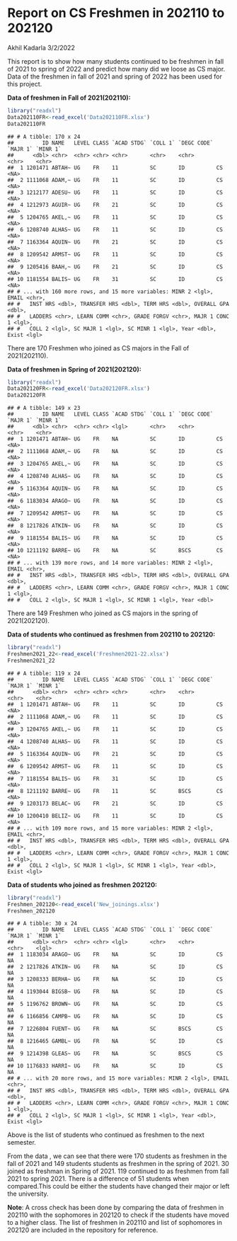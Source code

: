 Report on CS Freshmen in 202110 to 202120
================
Akhil Kadarla
3/2/2022

This report is to show how many students continued to be freshmen in
fall of 2021 to spring of 2022 and predict how many did we loose as CS
major. Data of the freshmen in fall of 2021 and spring of 2022 has been
used for this project.

**Data of freshmen in Fall of 2021(202110):**

``` r
library("readxl")
Data202110FR<-read_excel('Data202110FR.xlsx')
Data202110FR
```

    ## # A tibble: 170 x 24
    ##         ID NAME   LEVEL CLASS `ACAD STDG` `COLL 1` `DEGC CODE` `MAJR 1` `MINR 1`
    ##      <dbl> <chr>  <chr> <chr> <chr>       <chr>    <chr>       <chr>    <chr>   
    ##  1 1201471 ABTAH~ UG    FR    11          SC       ID          CS       <NA>    
    ##  2 1111068 ADAM,~ UG    FR    11          SC       ID          CS       <NA>    
    ##  3 1212177 ADESU~ UG    FR    11          SC       ID          CS       <NA>    
    ##  4 1212973 AGUIR~ UG    FR    21          SC       ID          CS       <NA>    
    ##  5 1204765 AKEL,~ UG    FR    11          SC       ID          CS       <NA>    
    ##  6 1208740 ALHAS~ UG    FR    11          SC       ID          CS       <NA>    
    ##  7 1163364 AQUIN~ UG    FR    21          SC       ID          CS       <NA>    
    ##  8 1209542 ARMST~ UG    FR    11          SC       ID          CS       <NA>    
    ##  9 1205416 BAAH,~ UG    FR    21          SC       ID          CS       <NA>    
    ## 10 1181554 BALIS~ UG    FR    31          SC       ID          CS       <NA>    
    ## # ... with 160 more rows, and 15 more variables: MINR 2 <lgl>, EMAIL <chr>,
    ## #   INST HRS <dbl>, TRANSFER HRS <dbl>, TERM HRS <dbl>, OVERALL GPA <dbl>,
    ## #   LADDERS <chr>, LEARN COMM <chr>, GRADE FORGV <chr>, MAJR 1 CONC 1 <lgl>,
    ## #   COLL 2 <lgl>, SC MAJR 1 <lgl>, SC MINR 1 <lgl>, Year <dbl>, Exist <lgl>

There are 170 Freshmen who joined as CS majors in the Fall of
2021(202110).

**Data of freshmen in Spring of 2021(202120):**

``` r
library("readxl")
Data202120FR<-read_excel('Data202120FR.xlsx')
Data202120FR
```

    ## # A tibble: 149 x 23
    ##         ID NAME   LEVEL CLASS `ACAD STDG` `COLL 1` `DEGC CODE` `MAJR 1` `MINR 1`
    ##      <dbl> <chr>  <chr> <chr> <lgl>       <chr>    <chr>       <chr>    <chr>   
    ##  1 1201471 ABTAH~ UG    FR    NA          SC       ID          CS       <NA>    
    ##  2 1111068 ADAM,~ UG    FR    NA          SC       ID          CS       <NA>    
    ##  3 1204765 AKEL,~ UG    FR    NA          SC       ID          CS       <NA>    
    ##  4 1208740 ALHAS~ UG    FR    NA          SC       ID          CS       <NA>    
    ##  5 1163364 AQUIN~ UG    FR    NA          SC       ID          CS       <NA>    
    ##  6 1183034 ARAGO~ UG    FR    NA          SC       ID          CS       <NA>    
    ##  7 1209542 ARMST~ UG    FR    NA          SC       ID          CS       <NA>    
    ##  8 1217826 ATKIN~ UG    FR    NA          SC       ID          CS       <NA>    
    ##  9 1181554 BALIS~ UG    FR    NA          SC       ID          CS       <NA>    
    ## 10 1211192 BARRE~ UG    FR    NA          SC       BSCS        CS       <NA>    
    ## # ... with 139 more rows, and 14 more variables: MINR 2 <lgl>, EMAIL <chr>,
    ## #   INST HRS <dbl>, TRANSFER HRS <dbl>, TERM HRS <dbl>, OVERALL GPA <dbl>,
    ## #   LADDERS <chr>, LEARN COMM <chr>, GRADE FORGV <chr>, MAJR 1 CONC 1 <lgl>,
    ## #   COLL 2 <lgl>, SC MAJR 1 <lgl>, SC MINR 1 <lgl>, Year <dbl>

There are 149 Freshmen who joined as CS majors in the spring of
2021(202120).

**Data of students who continued as freshmen from 202110 to 202120:**

``` r
library("readxl")
Freshmen2021_22<-read_excel('Freshmen2021-22.xlsx')
Freshmen2021_22
```

    ## # A tibble: 119 x 24
    ##         ID NAME   LEVEL CLASS `ACAD STDG` `COLL 1` `DEGC CODE` `MAJR 1` `MINR 1`
    ##      <dbl> <chr>  <chr> <chr> <chr>       <chr>    <chr>       <chr>    <chr>   
    ##  1 1201471 ABTAH~ UG    FR    11          SC       ID          CS       <NA>    
    ##  2 1111068 ADAM,~ UG    FR    11          SC       ID          CS       <NA>    
    ##  3 1204765 AKEL,~ UG    FR    11          SC       ID          CS       <NA>    
    ##  4 1208740 ALHAS~ UG    FR    11          SC       ID          CS       <NA>    
    ##  5 1163364 AQUIN~ UG    FR    21          SC       ID          CS       <NA>    
    ##  6 1209542 ARMST~ UG    FR    11          SC       ID          CS       <NA>    
    ##  7 1181554 BALIS~ UG    FR    31          SC       ID          CS       <NA>    
    ##  8 1211192 BARRE~ UG    FR    11          SC       BSCS        CS       <NA>    
    ##  9 1203173 BELAC~ UG    FR    21          SC       ID          CS       <NA>    
    ## 10 1200410 BELIZ~ UG    FR    11          SC       ID          CS       <NA>    
    ## # ... with 109 more rows, and 15 more variables: MINR 2 <lgl>, EMAIL <chr>,
    ## #   INST HRS <dbl>, TRANSFER HRS <dbl>, TERM HRS <dbl>, OVERALL GPA <dbl>,
    ## #   LADDERS <chr>, LEARN COMM <chr>, GRADE FORGV <chr>, MAJR 1 CONC 1 <lgl>,
    ## #   COLL 2 <lgl>, SC MAJR 1 <lgl>, SC MINR 1 <lgl>, Year <dbl>, Exist <lgl>

**Data of students who joined as freshmen 202120:**

``` r
library("readxl")
Freshmen_202120<-read_excel('New_joinings.xlsx')
Freshmen_202120
```

    ## # A tibble: 30 x 24
    ##         ID NAME   LEVEL CLASS `ACAD STDG` `COLL 1` `DEGC CODE` `MAJR 1` `MINR 1`
    ##      <dbl> <chr>  <chr> <chr> <lgl>       <chr>    <chr>       <chr>    <lgl>   
    ##  1 1183034 ARAGO~ UG    FR    NA          SC       ID          CS       NA      
    ##  2 1217826 ATKIN~ UG    FR    NA          SC       ID          CS       NA      
    ##  3 1208333 BERHA~ UG    FR    NA          SC       ID          CS       NA      
    ##  4 1193044 BIGSB~ UG    FR    NA          SC       ID          CS       NA      
    ##  5 1196762 BROWN~ UG    FR    NA          SC       ID          CS       NA      
    ##  6 1166856 CAMPB~ UG    FR    NA          SC       ID          CS       NA      
    ##  7 1226804 FUENT~ UG    FR    NA          SC       BSCS        CS       NA      
    ##  8 1216465 GAMBL~ UG    FR    NA          SC       ID          CS       NA      
    ##  9 1214398 GLEAS~ UG    FR    NA          SC       BSCS        CS       NA      
    ## 10 1176833 HARRI~ UG    FR    NA          SC       ID          CS       NA      
    ## # ... with 20 more rows, and 15 more variables: MINR 2 <lgl>, EMAIL <chr>,
    ## #   INST HRS <dbl>, TRANSFER HRS <dbl>, TERM HRS <dbl>, OVERALL GPA <dbl>,
    ## #   LADDERS <chr>, LEARN COMM <chr>, GRADE FORGV <chr>, MAJR 1 CONC 1 <lgl>,
    ## #   COLL 2 <lgl>, SC MAJR 1 <lgl>, SC MINR 1 <lgl>, Year <dbl>, Exist <lgl>

Above is the list of students who continued as freshmen to the next
semester.

From the data , we can see that there were 170 students as freshmen in
the fall of 2021 and 149 students students as freshmen in the spring of
2021. 30 joined as freshman in Spring of 2021. 119 continued to as
freshmen from fall 2021 to spring 2021. There is a difference of 51
students when compared.This could be either the students have changed
their major or left the university.

**Note**: A cross check has been done by comparing the data of freshmen
in 202110 with the sophomores in 202120 to check if the students have
moved to a higher class. The list of freshmen in 202110 and list of
sophomores in 202120 are included in the repository for reference.
